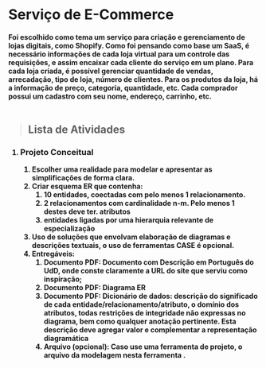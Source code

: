 <h1>
    Serviço de E-Commerce
<h4> 
    Foi escolhido como tema um serviço para criação e gerenciamento de lojas digitais, como Shopify. Como foi pensando como base um SaaS, é necessário informações de cada loja virtual para um controle das requisições, e assim encaixar cada cliente do serviço em um plano. Para cada loja criada, é possível gerenciar quantidade de vendas, arrecadação, tipo de loja, número de clientes. Para os produtos da loja, há a informação de preço, categoria, quantidade, etc. Cada comprador possui um cadastro com seu nome, endereço, carrinho, etc.
    <br>
    <br>
    


>   <h2> Lista de Atividades
 1. ### Projeto Conceitual  
    1. Escolher uma realidade para modelar e apresentar as simplificações de forma clara.  
    2. Criar esquema ER que contenha:  
       1. 10 entidades, coectadas com pelo menos 1 relacionamento.
       2. 2 relacionamentos com cardinalidade n-m. Pelo menos 1 destes deve ter. atributos
       3. entidades ligadas por uma hierarquia **relevante** de especialização
    3. Uso de soluções que envolvam elaboração de diagramas e descrições textuais, o uso de ferramentas CASE é opcional.
    4. Entregáveis:
       1. Documento PDF: Documento com Descrição em Português do UdD, onde conste claramente a URL do site que serviu como inspiração;
       2. Documento PDF: Diagrama ER 
       3. Documento PDF: Dicionário de dados: descrição do significado de cada entidade/relacionamento/atributo, o domínio dos atributos, todas restrições de integridade não expressas no diagrama, bem como qualquer anotação pertinente. Esta descrição deve agregar valor e complementar a representação diagramática
       4. Arquivo (opcional): Caso use uma ferramenta de projeto, o arquivo da modelagem nesta ferramenta
. 